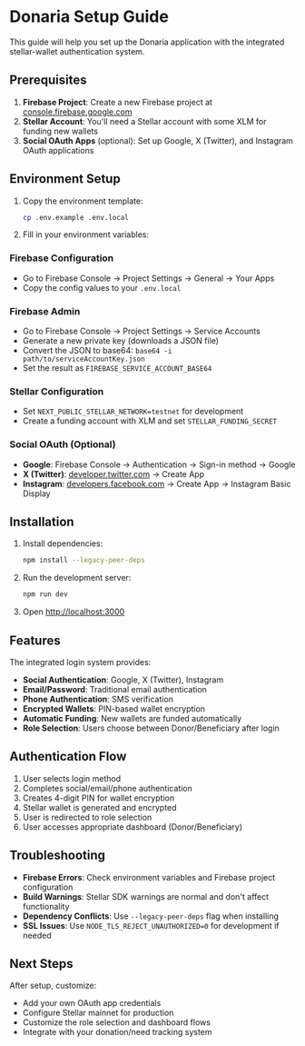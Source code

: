 # Donaria Setup Guide

This guide will help you set up the Donaria application with the integrated stellar-wallet authentication system.

## Prerequisites

1. **Firebase Project**: Create a new Firebase project at [console.firebase.google.com](https://console.firebase.google.com)
2. **Stellar Account**: You'll need a Stellar account with some XLM for funding new wallets
3. **Social OAuth Apps** (optional): Set up Google, X (Twitter), and Instagram OAuth applications

## Environment Setup

1. Copy the environment template:
   ```bash
   cp .env.example .env.local
   ```

2. Fill in your environment variables:

### Firebase Configuration
- Go to Firebase Console → Project Settings → General → Your Apps
- Copy the config values to your `.env.local`

### Firebase Admin
- Go to Firebase Console → Project Settings → Service Accounts
- Generate a new private key (downloads a JSON file)
- Convert the JSON to base64: `base64 -i path/to/serviceAccountKey.json`
- Set the result as `FIREBASE_SERVICE_ACCOUNT_BASE64`

### Stellar Configuration
- Set `NEXT_PUBLIC_STELLAR_NETWORK=testnet` for development
- Create a funding account with XLM and set `STELLAR_FUNDING_SECRET`

### Social OAuth (Optional)
- **Google**: Firebase Console → Authentication → Sign-in method → Google
- **X (Twitter)**: [developer.twitter.com](https://developer.twitter.com) → Create App
- **Instagram**: [developers.facebook.com](https://developers.facebook.com) → Create App → Instagram Basic Display

## Installation

1. Install dependencies:
   ```bash
   npm install --legacy-peer-deps
   ```

2. Run the development server:
   ```bash
   npm run dev
   ```

3. Open [http://localhost:3000](http://localhost:3000)

## Features

The integrated login system provides:

- **Social Authentication**: Google, X (Twitter), Instagram
- **Email/Password**: Traditional email authentication
- **Phone Authentication**: SMS verification
- **Encrypted Wallets**: PIN-based wallet encryption
- **Automatic Funding**: New wallets are funded automatically
- **Role Selection**: Users choose between Donor/Beneficiary after login

## Authentication Flow

1. User selects login method
2. Completes social/email/phone authentication
3. Creates 4-digit PIN for wallet encryption
4. Stellar wallet is generated and encrypted
5. User is redirected to role selection
6. User accesses appropriate dashboard (Donor/Beneficiary)

## Troubleshooting

- **Firebase Errors**: Check environment variables and Firebase project configuration
- **Build Warnings**: Stellar SDK warnings are normal and don't affect functionality
- **Dependency Conflicts**: Use `--legacy-peer-deps` flag when installing
- **SSL Issues**: Use `NODE_TLS_REJECT_UNAUTHORIZED=0` for development if needed

## Next Steps

After setup, customize:
- Add your own OAuth app credentials
- Configure Stellar mainnet for production
- Customize the role selection and dashboard flows
- Integrate with your donation/need tracking system